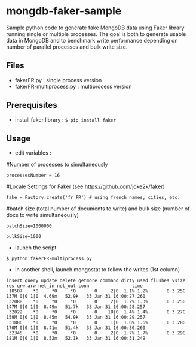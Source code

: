 # mongdb-faker-sample
Sample python code to generate fake MongoDB data using Faker library running single or multiple processes. The goal is both to generate usable data in MongoDB and to benchmark write performance depending on number of parallel processes and bulk write size.

Files
-----

- fakerFR.py : single process version
- fakerFR-multiprocess.py : multiprocess version


Prerequisites
-------------

- install faker library : ``$ pip install faker``

Usage
----

- edit variables :

#Number of processes to simultaneously

``processesNumber = 16``

#Locale Settings for Faker (see https://github.com/joke2k/faker)

``fake = Factory.create('fr_FR') # using french names, cities, etc.``

#batch size (total number of documents to write) and bulk size (number of docs to write simultaneously)

``batchSize=1000000``

``bulkSize=1000``

- launch the script

``$ python fakerFR-multiprocess.py``

- in another shell, launch mongostat to follow the writes (1st column)

```
insert query update delete getmore command dirty used flushes vsize  res qrw arw net_in net_out conn                time
 18507    *0     *0     *0       0     2|0  1.1% 1.2%       0 3.25G 137M 0|0 1|0  4.69m   52.9k   33 Jan 31 16:00:27.260
 32088    *0     *0     *0       0     2|0  1.2% 1.3%       0 3.25G 147M 0|0 1|0  8.49m   51.7k   33 Jan 31 16:00:28.257
 32022    *0     *0     *0       0    18|0  1.4% 1.4%       0 3.27G 159M 0|0 1|0  8.45m   54.9k   33 Jan 31 16:00:29.257
 31886    *0     *0     *0       0     1|0  1.6% 1.6%       0 3.28G 170M 0|0 1|0  8.41m   51.4k   33 Jan 31 16:00:30.260
 32345    *0     *0     *0       0     2|0  1.7% 1.7%       0 3.29G 181M 0|0 1|0  8.52m   52.1k   33 Jan 31 16:00:31.249
```
